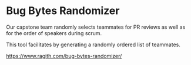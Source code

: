 # Bug Bytes Randomizer

Our capstone team randomly selects teammates for PR reviews as well as for the order of speakers during scrum.

This tool facilitates by generating a randomly ordered list of teammates.

https://www.ragith.com/bug-bytes-randomizer/
